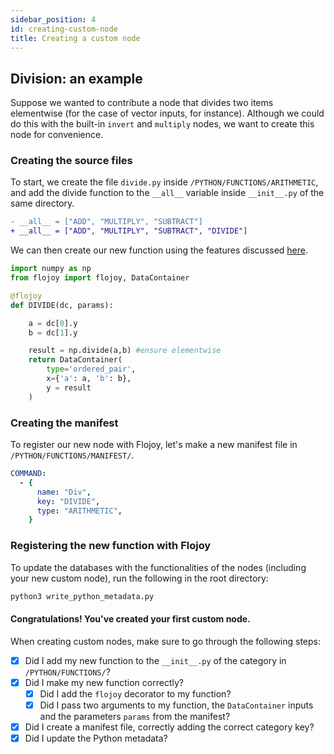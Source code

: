 ```yaml
---
sidebar_position: 4
id: creating-custom-node
title: Creating a custom node
---
```


## Division: an example

Suppose we wanted to contribute a node that divides two items elementwise (for the case of vector inputs, for instance). Although we could do this with the built-in `invert` and `multiply` nodes, we want to create this node for convenience.

### Creating the source files

To start, we create the file `divide.py` inside `/PYTHON/FUNCTIONS/ARITHMETIC`, and add the divide function to the `__all__` variable inside `__init__.py` of the same directory.

```diff {title='__init__.py'}
- __all__ = ["ADD", "MULTIPLY", "SUBTRACT"]
+ __all__ = ["ADD", "MULTIPLY", "SUBTRACT", "DIVIDE"]
```

We can then create our new function using the features discussed [here](../data-container).

```python {title='divide.py'}
import numpy as np
from flojoy import flojoy, DataContainer

@flojoy
def DIVIDE(dc, params):

    a = dc[0].y
    b = dc[1].y

    result = np.divide(a,b) #ensure elementwise
    return DataContainer(
        type='ordered_pair', 
        x={'a': a, 'b': b}, 
        y = result
    )
```

### Creating the manifest

To register our new node with Flojoy, let's make a new manifest file in `/PYTHON/FUNCTIONS/MANIFEST/`.

```yaml {title='divide.manifest.yaml'}
COMMAND:
  - {
      name: "Div",
      key: "DIVIDE",
      type: "ARITHMETIC",
    }
```

### Registering the new function with Flojoy

To update the databases with the functionalities of the nodes (including your new custom node), run the following in the root directory:

```bash
python3 write_python_metadata.py
```


#### Congratulations! You've created your first custom node.

When creating custom nodes, make sure to go through the following steps:

- [x] Did I add my new function to the `__init__.py` of the category in `/PYTHON/FUNCTIONS/`?
- [x] Did I make my new function correctly?
  - [x] Did I add the `flojoy` decorator to my function?
  - [x] Did I pass two arguments to my function, the `DataContainer` inputs and the parameters `params` from the manifest?
- [x] Did I create a manifest file, correctly adding the correct category key?
- [x] Did I update the Python metadata?    